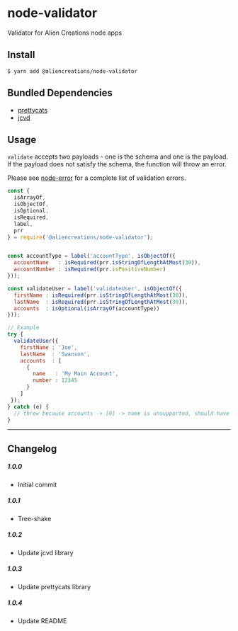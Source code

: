 # node-validator
Validator for Alien Creations node apps

## Install

```
$ yarn add @aliencreations/node-validator
```

## Bundled Dependencies
- [prettycats](https://github.com/seancannon/prettycats)
- [jcvd](https://github.com/seancannon/jcvd)

## Usage
`validate` accepts two payloads - one is the schema and one is the payload. If the payload
does not satisfy the schema, the function will throw an error. 

Please see [node-error](https://github.com/aliencreations/node-error) for 
a complete list of validation errors. 

```js
const {
  isArrayOf,
  isObjectOf,
  isOptional,
  isRequired,
  label,
  prr
} = require('@aliencreations/node-validator');


const accountType = label('accountType', isObjectOf({
  accountName   : isRequired(prr.isStringOfLengthAtMost(30)),
  accountNumber : isRequired(prr.isPositiveNumber)
}));

const validateUser = label('validateUser', isObjectOf({
  firstName : isRequired(prr.isStringOfLengthAtMost(30)),
  lastName  : isRequired(prr.isStringOfLengthAtMost(30)),
  accounts  : isOptional(isArrayOf(accountType))
}));

// Example
try {
  validateUser({ 
    firstName : 'Joe',
    lastName  : 'Swanson',
    accounts  : [
      { 
        name   : 'My Main Account',
        number : 12345
      }
    ]
 });
} catch (e) {
  // threw because accounts -> [0] -> name is unsupported, should have been accountName
}

```
---
## Changelog

##### 1.0.0
  - Initial commit

##### 1.0.1
  - Tree-shake
  
##### 1.0.2
  - Update jcvd library

##### 1.0.3
  - Update prettycats library

##### 1.0.4
  - Update README
